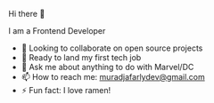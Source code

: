 Hi there 👋

I am a Frontend Developer

- 👯 Looking to collaborate on open source projects
- 🤔 Ready to land my first tech job
- 💬 Ask me about anything to do with Marvel/DC
- 📫 How to reach me: muradjafarlydev@gmail.com
- ⚡ Fun fact: I love ramen!

